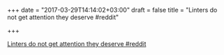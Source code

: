 +++
date = "2017-03-29T14:14:02+03:00"
draft = false
title = "Linters do not get attention they deserve  #reddit"

+++

<p><a href="https://t.co/JSPLyn31H8">Linters do not get attention they deserve  #reddit</a></p>